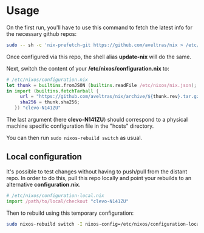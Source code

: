 # Usage

On the first run, you'll have to use this command to fetch the latest info for the necessary github repos:

```bash
sudo -- sh -c 'nix-prefetch-git https://github.com/aveltras/nix > /etc/nixos/nix.json; nix-prefetch-git https://github.com/rycee/home-manager > /etc/nixos/home-manager.json'
```
Once configured via this repo, the shell alias **update-nix** will do the same.

Next, switch the content of your **/etc/nixos/configuration.nix** to:

```nix
# /etc/nixos/configuration.nix
let thunk = builtins.fromJSON (builtins.readFile /etc/nixos/nix.json);
in import (builtins.fetchTarball {
     url = "https://github.com/aveltras/nix/archive/${thunk.rev}.tar.gz";
     sha256 = thunk.sha256;
   }) "clevo-N141ZU"
```

The last argument (here **clevo-N141ZU**) should correspond to a physical machine specific configuration file in the "hosts" directory.

You can then run `sudo nixos-rebuild switch` as usual.

## Local configuration

It's possible to test changes without having to push/pull from the distant repo.
In order to do this, pull this repo locally and point your rebuilds to an alternative **configuration.nix**.

```nix
# /etc/nixos/configuration-local.nix
import /path/to/local/checkout "clevo-N141ZU"
```
Then to rebuild using this temporary configuration:

```bash
sudo nixos-rebuild switch -I nixos-config=/etc/nixos/configuration-local.nix
```
